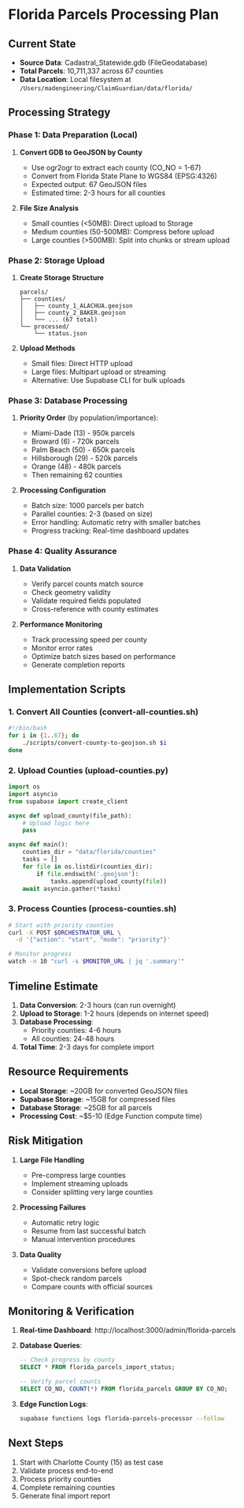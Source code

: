 # Florida Parcels Processing Plan

## Current State
- **Source Data**: Cadastral_Statewide.gdb (FileGeodatabase)
- **Total Parcels**: 10,711,337 across 67 counties
- **Data Location**: Local filesystem at `/Users/madengineering/ClaimGuardian/data/florida/`

## Processing Strategy

### Phase 1: Data Preparation (Local)
1. **Convert GDB to GeoJSON by County**
   - Use ogr2ogr to extract each county (CO_NO = 1-67)
   - Convert from Florida State Plane to WGS84 (EPSG:4326)
   - Expected output: 67 GeoJSON files
   - Estimated time: 2-3 hours for all counties

2. **File Size Analysis**
   - Small counties (<50MB): Direct upload to Storage
   - Medium counties (50-500MB): Compress before upload
   - Large counties (>500MB): Split into chunks or stream upload

### Phase 2: Storage Upload
1. **Create Storage Structure**
   ```
   parcels/
   ├── counties/
   │   ├── county_1_ALACHUA.geojson
   │   ├── county_2_BAKER.geojson
   │   └── ... (67 total)
   └── processed/
       └── status.json
   ```

2. **Upload Methods**
   - Small files: Direct HTTP upload
   - Large files: Multipart upload or streaming
   - Alternative: Use Supabase CLI for bulk uploads

### Phase 3: Database Processing
1. **Priority Order** (by population/importance):
   - Miami-Dade (13) - 950k parcels
   - Broward (6) - 720k parcels
   - Palm Beach (50) - 650k parcels
   - Hillsborough (29) - 520k parcels
   - Orange (48) - 480k parcels
   - Then remaining 62 counties

2. **Processing Configuration**
   - Batch size: 1000 parcels per batch
   - Parallel counties: 2-3 (based on size)
   - Error handling: Automatic retry with smaller batches
   - Progress tracking: Real-time dashboard updates

### Phase 4: Quality Assurance
1. **Data Validation**
   - Verify parcel counts match source
   - Check geometry validity
   - Validate required fields populated
   - Cross-reference with county estimates

2. **Performance Monitoring**
   - Track processing speed per county
   - Monitor error rates
   - Optimize batch sizes based on performance
   - Generate completion reports

## Implementation Scripts

### 1. Convert All Counties (convert-all-counties.sh)
```bash
#!/bin/bash
for i in {1..67}; do
    ./scripts/convert-county-to-geojson.sh $i
done
```

### 2. Upload Counties (upload-counties.py)
```python
import os
import asyncio
from supabase import create_client

async def upload_county(file_path):
    # Upload logic here
    pass

async def main():
    counties_dir = "data/florida/counties"
    tasks = []
    for file in os.listdir(counties_dir):
        if file.endswith('.geojson'):
            tasks.append(upload_county(file))
    await asyncio.gather(*tasks)
```

### 3. Process Counties (process-counties.sh)
```bash
# Start with priority counties
curl -X POST $ORCHESTRATOR_URL \
  -d '{"action": "start", "mode": "priority"}'

# Monitor progress
watch -n 10 "curl -s $MONITOR_URL | jq '.summary'"
```

## Timeline Estimate

1. **Data Conversion**: 2-3 hours (can run overnight)
2. **Upload to Storage**: 1-2 hours (depends on internet speed)
3. **Database Processing**: 
   - Priority counties: 4-6 hours
   - All counties: 24-48 hours
4. **Total Time**: 2-3 days for complete import

## Resource Requirements

- **Local Storage**: ~20GB for converted GeoJSON files
- **Supabase Storage**: ~15GB for compressed files
- **Database Storage**: ~25GB for all parcels
- **Processing Cost**: ~$5-10 (Edge Function compute time)

## Risk Mitigation

1. **Large File Handling**
   - Pre-compress large counties
   - Implement streaming uploads
   - Consider splitting very large counties

2. **Processing Failures**
   - Automatic retry logic
   - Resume from last successful batch
   - Manual intervention procedures

3. **Data Quality**
   - Validate conversions before upload
   - Spot-check random parcels
   - Compare counts with official sources

## Monitoring & Verification

1. **Real-time Dashboard**: http://localhost:3000/admin/florida-parcels
2. **Database Queries**:
   ```sql
   -- Check progress by county
   SELECT * FROM florida_parcels_import_status;
   
   -- Verify parcel counts
   SELECT CO_NO, COUNT(*) FROM florida_parcels GROUP BY CO_NO;
   ```

3. **Edge Function Logs**:
   ```bash
   supabase functions logs florida-parcels-processor --follow
   ```

## Next Steps

1. Start with Charlotte County (15) as test case
2. Validate process end-to-end
3. Process priority counties
4. Complete remaining counties
5. Generate final import report